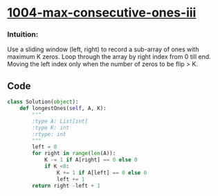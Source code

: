 # [1004-max-consecutive-ones-iii](https://leetcode.com/problems/max-consecutive-ones-iii)
### Intuition:
Use a sliding window (left, right) to record a sub-array of ones with maximum K zeros.
Loop through the array by right index from 0 till end. Moving the left index only when the number of zeros to be flip > K.

## Code

```python
class Solution(object):
    def longestOnes(self, A, K):
        """
        :type A: List[int]
        :type K: int
        :rtype: int
        """
        left = 0
        for right in range(len(A)):
            K -= 1 if A[right] == 0 else 0
            if K <0:
                K += 1 if A[left] == 0 else 0
                left += 1
        return right -left + 1
```
